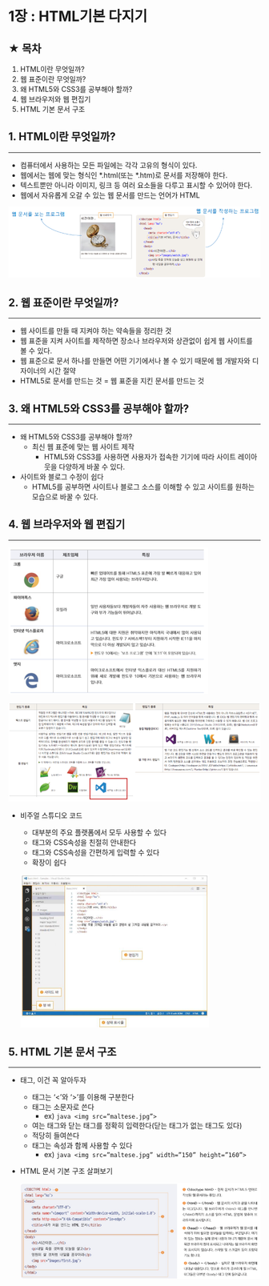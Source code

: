# 1장 : HTML기본 다지기

## ★ 목차

1. HTML이란 무엇일까?
2. 웹 표준이란 무엇일까?
3. 왜 HTML5와 CSS3를 공부해야 할까?
4. 웹 브라우저와 웹 편집기
5. HTML 기본 문서 구조

## 1. HTML이란 무엇일까?

---

- 컴퓨터에서 사용하는 모든 파일에는 각각 고유의 형식이 있다.
- 웹에서는 웹에 맞는 형식인 *.html(또는 *.htm)로 문서를 저장해야 한다.
- 텍스트뿐만 아니라 이미지, 링크 등 여러 요소들을 다루고 표시할 수 있어야 한다.
- 웹에서 자유롭게 오갈 수 있는 웹 문서를 만드는 언어가 HTML

![Untitled](../images/2023-03-03-Html1/Untitled.png)

 

## 2. 웹 표준이란 무엇일까?

---

- 웹 사이트를 만들 때 지켜야 하는 약속들을 정리한 것
- 웹 표준을 지켜 사이트를 제작하면 장소나 브라우저와 상관없이 쉽게 웹 사이트를 볼 수 있다.
- 웹 표준으로 문서 하나를 만들면 어떤 기기에서나 볼 수 있기 때문에 웹 개발자와 디자이너의 시간 절약
- HTML5로 문서를 만드는 것 = 웹 표준을 지킨 문서를 만드는 것

 

## 3. 왜 HTML5와 CSS3를 공부해야 할까?

---

- 왜 HTML5와 CSS3를 공부해야 할까?
    - 최신 웹 표준에 맞는 웹 사이트 제작
        - HTML5와 CSS3를 사용하면 사용자가 접속한 기기에 따라 사이트 레이아웃을 다양하게 바꿀 수 있다.
- 사이트와 블로그 수정이 쉽다
    - HTML5를 공부하면 사이트나 블로그 소스를 이해할 수 있고 사이트를 원하는 모습으로 바꿀 수 있다.

## 4. 웹 브라우저와 웹 편집기

---

![Untitled](../images/2023-03-03-Html1/Untitled01.png)

![Untitled](../images/2023-03-03-Html1/Untitled02.png)

- 비주얼 스튜디오 코드
    - 대부분의 주요 플랫폼에서 모두 사용할 수 있다
    - 태그와 CSS속성을 친절히 안내한다
    - 태그와 CSS속성을 간편하게 입력할 수 있다
    - 확장이 쉽다
    
    ![Untitled](../images/2023-03-03-Html1/Untitled03.png)
    

 

## 5. HTML 기본 문서 구조

---

- 태그, 이건 꼭 알아두자
    - 태그는 ‘<’와 ‘>’를 이용해 구분한다
    - 태그는 소문자로 쓴다
        - ex) ```java <img src=”maltese.jpg”> ```
    - 여는 태그와 닫는 태그를 정확히 입력한다(닫는 태그가 없는 태그도 있다)
    - 적당히 들여쓴다
    - 태그는 속성과 함께 사용할 수 있다
        - ex) ```java <img src=”maltese.jpg” width=”150” height=”160”> ```

- HTML 문서 기본 구조 살펴보기
    
    ![Untitled](../images/2023-03-03-Html1/Untitled04.png)
